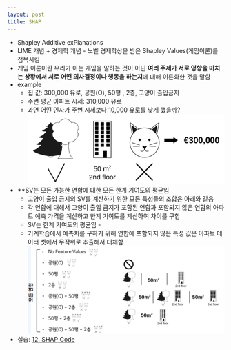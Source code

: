 ```yaml
---
layout: post
title: SHAP
---
```


- Shapley Additive exPlanations 
- LIME 개념 + 경제학 개념 - 노벨 경제학상을 받은 Shapley Values(게임이론)를 접목시킴
- 게임 이론이란 우리가 아는 게임을 말하는 것이 아닌 **여러 주제가 서로 영향을 미치는 상황에서 서로 어떤 의사결정이나 행동을 하는지**에 대해 이론화한 것을 말함
- example
	- 집 값: 300,000 유로, 공원(O), 50평 , 2층, 고양이 출입금지 
	- 주변 평균 아파트 시세: 310,000 유로 
	- 과연 어떤 인자가 주변 시세보다 10,000 유로를 낮게 했을까?
	![image](https://github.com/code7ssage/code7ssage.github.io/blob/master/assets/attached%20file/Pasted%20image%2020240109143037.png?raw=true)
- **SV는 모든 가능한 연합에 대한 모든 한계 기여도의 평균임
	- 고양이 출입 금지의 SV를 계산하기 위한 모든 특성들의 조합은 아래와 같음 
	- 각 연합에 대해서 고양이 출입 금지가 포함된 연합과 포함되지 않은 연합의 아파트 예측 가격을 계산하고 한계 기여도를 계산하여 차이를 구함 
	- SV는 한계 기여도의 평균임 -
	- 기계학습에서 예측치를 구하기 위해 연합에 포함되지 않은 특성 값은 아파트 데이터 셋에서 무작위로 추출해서 대체함
	![image](https://github.com/code7ssage/code7ssage.github.io/blob/master/assets/attached%20file/Pasted%20image%2020240109143205.png?raw=true)
- 실습: [12. SHAP Code](https://code7ssage.github.io/12.-SHAP-Code/)